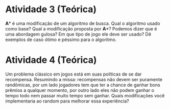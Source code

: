 # Atividade 3 (Teórica)

**A*** é uma modificação de um algoritmo de busca. Qual o algoritmo usado como base? Qual a modificação proposta por **A***? Podemos dizer que é uma abordagem gulosa? Em que tipo de jogo ele deve ser usado? Dê exemplos de caso ótimo e péssimo para o algoritmo.

# Atividade 4 (Teórica)

Um problema clássico em jogos está em suas políticas de se dar recompensa. Resumindo a missa: recompensas não devem ser puramente randômicas, por um lado jogadores tem que ter a chance de ganhar bons prêmios a qualquer momento, por outro lado eles não podem ganhar o tempo todo nem passar muito tempo sem ganhar. Quais modificações você implementaria ao random para melhorar essa experiência?
